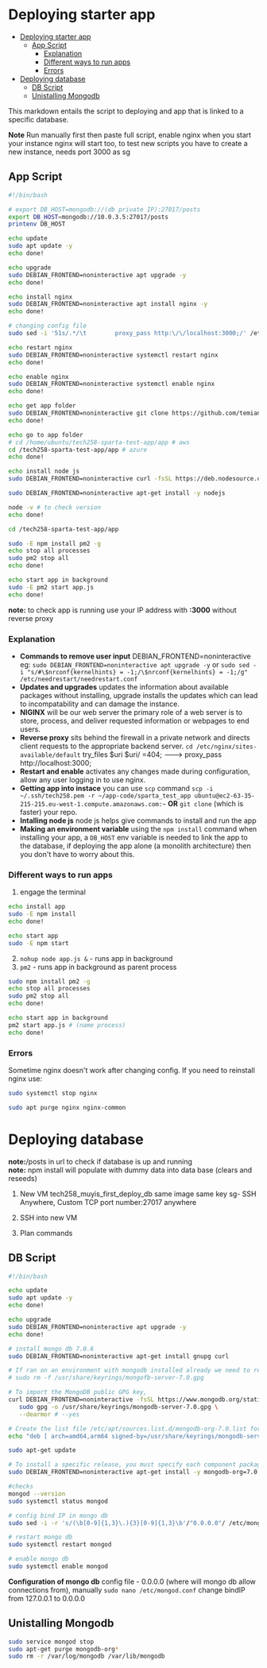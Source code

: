 # Deploying starter app
- [Deploying starter app](#deploying-starter-app)
  - [App Script](#app-script)
    - [Explanation](#explanation)
    - [Different ways to run apps](#different-ways-to-run-apps)
    - [Errors](#errors)
- [Deploying database](#deploying-database)
  - [DB Script](#db-script)
  - [Unistalling Mongodb](#unistalling-mongodb)

This markdown entails the script to deploying and app that is linked to a specific database.

**Note**
Run manually first then paste full script, 
enable nginx when you start your instance nginx will start too, to test new scripts you have to create a new instance, needs port 3000 as sg

## App Script
```bash  
#!/bin/bash

# export DB_HOST=mongodb://(db private IP):27017/posts
export DB_HOST=mongodb://10.0.3.5:27017/posts
printenv DB_HOST

echo update
sudo apt update -y
echo done!

echo upgrade
sudo DEBIAN_FRONTEND=noninteractive apt upgrade -y
echo done!

echo install nginx
sudo DEBIAN_FRONTEND=noninteractive apt install nginx -y
echo done!

# changing config file
sudo sed -i '51s/.*/\t        proxy_pass http:\/\/localhost:3000;/' /etc/nginx/sites-available/default

echo restart nginx
sudo DEBIAN_FRONTEND=noninteractive systemctl restart nginx
echo done!

echo enable nginx
sudo DEBIAN_FRONTEND=noninteractive systemctl enable nginx
echo done!

echo get app folder
sudo DEBIAN_FRONTEND=noninteractive git clone https://github.com/temianibaba/tech258-sparta-test-app.git
echo done!

echo go to app folder
# cd /home/ubuntu/tech258-sparta-test-app/app # aws
cd /tech258-sparta-test-app/app # azure
echo done!

echo install node js
sudo DEBIAN_FRONTEND=noninteractive curl -fsSL https://deb.nodesource.com/setup_20.x | sudo DEBIAN_FRONTEND=noninteractive -E bash - &&\

sudo DEBIAN_FRONTEND=noninteractive apt-get install -y nodejs

node -v # to check version
echo done!

cd /tech258-sparta-test-app/app

sudo -E npm install pm2 -g
echo stop all processes
sudo pm2 stop all
echo done!

echo start app in background
sudo -E pm2 start app.js
echo done!

```

**note:** to check app is running use your IP address with **:3000** without reverse proxy
### Explanation
- **Commands to remove user input** DEBIAN_FRONTEND=noninteractive eg: `sudo DEBIAN_FRONTEND=noninteractive apt upgrade -y` or `sudo sed -i "s/#\$nrconf{kernelhints} = -1;/\$nrconf{kernelhints} = -1;/g" /etc/needrestart/needrestart.conf`
- **Updates and upgrades** updates the information about available packages without installing, upgrade installs the updates which can lead to incompatability and can damage the instance.
- **NIGINX** will be our web server the primary role of a web server is to store, process, and deliver requested information or webpages to end users.
- **Reverse proxy** sits behind the firewall in a private network and directs client requests to the appropriate backend server. `cd /etc/nginx/sites-available/default` try_files $uri $uri/ =404; ---> proxy_pass http://localhost:3000;
- **Restart and enable**  activates any changes made during configuration, allow any user logging in to use nginx.
- **Getting app into instace** you can use `scp` command ``scp -i ~/.ssh/tech258.pem -r ~/app-code/sparta_test_app ubuntu@ec2-63-35-215-215.eu-west-1.compute.amazonaws.com:~`` **OR** `git clone` (which is faster) your repo. 
- **Intalling node js** node js helps give commands to install and run the app
- **Making an environment variable** using the `npm install` command when installing your app, a `DB_HOST` env variable is needed to link the app to the database, if deploying the app alone (a monolith architecture) then you don't have to worry about this. 

### Different ways to run apps 
1. engage the terminal 
```bash
echo install app
sudo -E npm install
echo done!

echo start app
sudo -E npm start
```
2. ``nohup node app.js &`` - runs app in background
3. ``pm2`` - runs app in background as parent process
```bash
sudo npm install pm2 -g
echo stop all processes
sudo pm2 stop all
echo done!

echo start app in background
pm2 start app.js # (name process)
echo done!
```

### Errors
Sometime nginx doesn't work after changing config. If you need to reinstall nginx use:
```bash
sudo systemctl stop nginx

sudo apt purge nginx nginx-common
```

# Deploying database

**note:**/posts in url to check if database is up and running<br>
**note:** npm install will populate with dummy data into data base (clears and reseeds)

1. New VM
tech258_muyis_first_deploy_db
same image
same key
sg- SSH Anywhere, Custom TCP port number:27017 anywhere

2. SSH into new VM

3. Plan commands 
## DB Script
```bash
#!/bin/bash

echo update
sudo apt update -y
echo done!

echo upgrade
sudo DEBIAN_FRONTEND=noninteractive apt upgrade -y
echo done!

# install mongo db 7.0.6
sudo DEBIAN_FRONTEND=noninteractive apt-get install gnupg curl

# If ran on an environment with mongodb installed already we need to remove it first
# sudo rm -f /usr/share/keyrings/mongofb-server-7.0.gpg

# To import the MongoDB public GPG key,
curl DEBIAN_FRONTEND=noninteractive -fsSL https://www.mongodb.org/static/pgp/server-7.0.asc | \
   sudo gpg -o /usr/share/keyrings/mongodb-server-7.0.gpg \
   --dearmor # --yes

# Create the list file /etc/apt/sources.list.d/mongodb-org-7.0.list for your version of Ubuntu.
echo "deb [ arch=amd64,arm64 signed-by=/usr/share/keyrings/mongodb-server-7.0.gpg ] https://repo.mongodb.org/apt/ubuntu jammy/mongodb-org/7.0 multiverse" | sudo tee /etc/apt/sources.list.d/mongodb-org-7.0.list

sudo apt-get update

# To install a specific release, you must specify each component package individually along with the version number, as in the following example mongosh has to be 2.2.4
sudo DEBIAN_FRONTEND=noninteractive apt-get install -y mongodb-org=7.0.6 mongodb-org-database=7.0.6 mongodb-org-server=7.0.6 mongodb-mongosh=2.2.4 mongodb-org-mongos=7.0.6 mongodb-org-tools=7.0.6

#checks
mongod --version
sudo systemctl status mongod

# config bind IP in mongo db 
sudo sed -i -r 's/(\b[0-9]{1,3}\.){3}[0-9]{1,3}\b'/"0.0.0.0"/ /etc/mongod.conf

# restart mongo db 
sudo systemctl restart mongod

# enable mongo db
sudo systemctl enable mongod

```

**Configuration of mongo db** config file - 0.0.0.0 (where will mongo db allow connections from), manually ``sudo nano /etc/mongod.conf``  change bindIP from 127.0.0.1 to 0.0.0.0

## Unistalling Mongodb
```bash
sudo service mongod stop
sudo apt-get purge mongodb-org*
sudo rm -r /var/log/mongodb /var/lib/mongodb
```